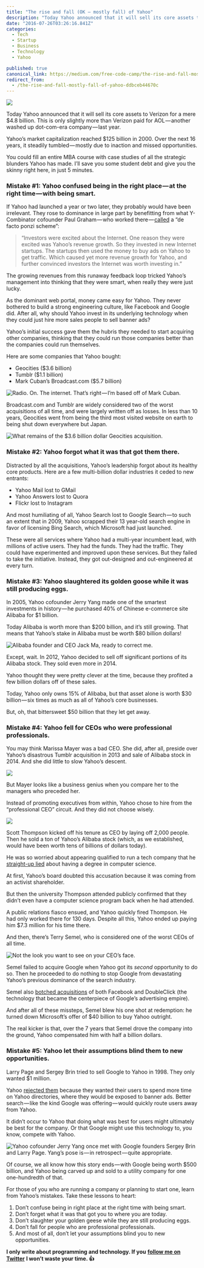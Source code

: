 ```yaml
---
title: "The rise and fall (OK — mostly fall) of Yahoo"
description: "Today Yahoo announced that it will sell its core assets to Verizon for a mere $4.8 billion. This is only slightly more than Verizon paid for AOL — another washed up dot-com-era company — last year…"
date: "2016-07-26T03:26:16.841Z"
categories: 
  - Tech
  - Startup
  - Business
  - Technology
  - Yahoo

published: true
canonical_link: https://medium.com/free-code-camp/the-rise-and-fall-mostly-fall-of-yahoo-ddbceb44670c
redirect_from:
  - /the-rise-and-fall-mostly-fall-of-yahoo-ddbceb44670c
---
```


![](./asset-1.jpeg)

Today Yahoo announced that it will sell its core assets to Verizon for a mere $4.8 billion. This is only slightly more than Verizon paid for AOL — another washed up dot-com-era company — last year.

Yahoo’s market capitalization reached $125 billion in 2000. Over the next 16 years, it steadily tumbled — mostly due to inaction and missed opportunities.

You could fill an entire MBA course with case studies of all the strategic blunders Yahoo has made. I’ll save you some student debt and give you the skinny right here, in just 5 minutes.

### Mistake #1: Yahoo confused being in the right place — at the right time — with being smart.

If Yahoo had launched a year or two later, they probably would have been irrelevant. They rose to dominance in large part by benefitting from what Y-Combinator cofounder Paul Graham — who worked there — [called](http://www.paulgraham.com/yahoo.html) a “de facto ponzi scheme”:

> “Investors were excited about the Internet. One reason they were excited was Yahoo’s revenue growth. So they invested in new Internet startups. The startups then used the money to buy ads on Yahoo to get traffic. Which caused yet more revenue growth for Yahoo, and further convinced investors the Internet was worth investing in.”

The growing revenues from this runaway feedback loop tricked Yahoo’s management into thinking that they were smart, when really they were just lucky.

As the dominant web portal, money came easy for Yahoo. They never bothered to build a strong engineering culture, like Facebook and Google did. After all, why should Yahoo invest in its underlying technology when they could just hire more sales people to sell banner ads?

Yahoo’s initial success gave them the hubris they needed to start acquiring other companies, thinking that they could run those companies better than the companies could run themselves.

Here are some companies that Yahoo bought:

-   Geocities ($3.6 billion)
-   Tumblr ($1.1 billion)
-   Mark Cuban’s Broadcast.com ($5.7 billion)

![Radio. On. The internet. That’s right — I’m based off of Mark Cuban.](./asset-2.png)

Broadcast.com and Tumblr are widely considered two of the worst acquisitions of all time, and were largely written off as losses. In less than 10 years, Geocities went from being the third most visited website on earth to being shut down everywhere but Japan.

![What remains of the $3.6 billion dollar Geocities acquisition.](./asset-3.jpeg)

### Mistake #2: Yahoo forgot what it was that got them there.

Distracted by all the acquisitions, Yahoo’s leadership forgot about its healthy core products. Here are a few multi-billion dollar industries it ceded to new entrants:

-   Yahoo Mail lost to GMail
-   Yahoo Answers lost to Quora
-   Flickr lost to Instagram

And most humiliating of all, Yahoo Search lost to Google Search — to such an extent that in 2009, Yahoo scrapped their 13 year-old search engine in favor of licensing Bing Search, which Microsoft had just launched.

These were all services where Yahoo had a multi-year incumbent lead, with millions of active users. They had the funds. They had the traffic. They could have experimented and improved upon these services. But they failed to take the initiative. Instead, they got out-designed and out-engineered at every turn.

### Mistake #3: Yahoo slaughtered its golden goose while it was still producing eggs.

In 2005, Yahoo cofounder Jerry Yang made one of the smartest investments in history — he purchased 40% of Chinese e-commerce site Alibaba for $1 billion.

Today Alibaba is worth more than $200 billion, and it’s still growing. That means that Yahoo’s stake in Alibaba must be worth $80 billion dollars!

![Alibaba founder and CEO Jack Ma, ready to correct me.](./asset-4.jpeg)

Except, wait. In 2012, Yahoo decided to sell off significant portions of its Alibaba stock. They sold even more in 2014.

Yahoo thought they were pretty clever at the time, because they profited a few billion dollars off of these sales.

Today, Yahoo only owns 15% of Alibaba, but that asset alone is worth $30 billion — six times as much as all of Yahoo’s core businesses.

But, oh, that bittersweet $50 billion that they let get away.

### Mistake #4: Yahoo fell for CEOs who were professional professionals.

You may think Marissa Mayer was a bad CEO. She did, after all, preside over Yahoo’s disastrous Tumblr acquisition in 2013 and sale of Alibaba stock in 2014. And she did little to slow Yahoo’s descent.

![](./asset-5.jpeg)

But Mayer looks like a business genius when you compare her to the managers who preceded her.

Instead of promoting executives from within, Yahoo chose to hire from the “professional CEO” circuit. And they did not choose wisely.

![](./asset-6.jpeg)

Scott Thompson kicked off his tenure as CEO by laying off 2,000 people. Then he sold a ton of Yahoo’s Alibaba stock (which, as we established, would have been worth tens of billions of dollars today).

He was so worried about appearing qualified to run a tech company that he [straight-up lied](http://www.nytimes.com/2012/05/19/business/the-undoing-of-scott-thompson-at-yahoo-common-sense.html) about having a degree in computer science.

At first, Yahoo’s board doubted this accusation because it was coming from an activist shareholder.

But then the university Thompson attended publicly confirmed that they didn’t even have a computer science program back when he had attended.

A public relations fiasco ensued, and Yahoo quickly fired Thompson. He had only worked there for 130 days. Despite all this, Yahoo ended up paying him $7.3 million for his time there.

And then, there’s Terry Semel, who is considered one of the worst CEOs of all time.

![Not the look you want to see on your CEO’s face.](./asset-7.jpeg)

Semel failed to acquire Google when Yahoo got its _second_ opportunity to do so. Then he proceeded to do nothing to stop Google from devastating Yahoo’s previous dominance of the search industry.

Semel also [botched acquisitions](http://www.businessinsider.com/2008/6/was-yahoo-s-terry-semel-the-worst-internet-ceo-ever-yhoo-?pundits_only=0&get_all_comments=1&no_reply_filter=1) of both Facebook and DoubleClick (the technology that became the centerpiece of Google’s advertising empire).

And after all of these missteps, Semel blew his one shot at redemption: he turned down Microsoft’s offer of $40 billion to buy Yahoo outright.

The real kicker is that, over the 7 years that Semel drove the company into the ground, Yahoo compensated him with half a billion dollars.

### Mistake #5: Yahoo let their assumptions blind them to new opportunities.

Larry Page and Sergey Brin tried to sell Google to Yahoo in 1998. They only wanted $1 million.

Yahoo [rejected them](https://www.quora.com/Is-it-true-that-Yahoo-turned-down-an-offer-to-buy-Google-for-around-1-million-in-1998/answer/Gaurav-Mokhasi) because they wanted their users to spend more time on Yahoo directories, where they would be exposed to banner ads. Better search — like the kind Google was offering — would quickly route users away from Yahoo.

It didn’t occur to Yahoo that doing what was best for users might ultimately be best for the company. Or that Google might use this technology to, you know, compete with Yahoo.

![Yahoo cofounder Jerry Yang once met with Google founders Sergey Brin and Larry Page. Yang’s pose is — in retrospect — quite appropriate.](./asset-8.jpeg)

Of course, we all know how this story ends — with Google being worth $500 billion, and Yahoo being carved up and sold to a utility company for one one-hundredth of that.

For those of you who are running a company or planning to start one, learn from Yahoo’s mistakes. Take these lessons to heart:

1.  Don’t confuse being in right place at the right time with being smart.
2.  Don’t forget what it was that got you to where you are today.
3.  Don’t slaughter your golden geese while they are still producing eggs.
4.  Don’t fall for people who are professional professionals.
5.  And most of all, don’t let your assumptions blind you to new opportunities.

**I only write about programming and technology. If you** [**follow me on Twitter**](https://twitter.com/ossia) **I won’t waste your time. 👍**
